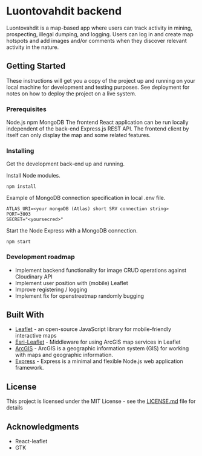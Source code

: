# Luontovahdit backend

Luontovahdit is a map-based app where users can track activity in mining, prospecting, illegal dumping, and logging. Users can log in and create map hotspots and add images and/or comments when they discover relevant activity in the nature.

## Getting Started

These instructions will get you a copy of the project up and running on your local machine for development and testing purposes. See deployment for notes on how to deploy the project on a live system.

### Prerequisites

Node.js
npm
MongoDB
The frontend React application can be run locally independent of the back-end Express.js REST API.
The frontend client by itself can only display the map and some related features.

### Installing

Get the development back-end up and running.

Install Node modules.
```
npm install
```

Example of MongoDB connection specification in local .env file.
```
ATLAS_URI=<your mongoDB (Atlas) short SRV connection string>
PORT=3003
SECRET="<yoursecred>"
```



Start the Node Express with a MongoDB connection.
```
npm start
```

### Development roadmap

* Implement backend functionality for image CRUD operations against Cloudinary API
* Implement user position with (mobile) Leaflet
* Improve registering / logging
* Implement fix for openstreetmap randomly bugging

## Built With

* [Leaflet](https://leafletjs.com/) - an open-source JavaScript library for mobile-friendly interactive maps
* [Esri-Leaflet](https://esri.github.io/esri-leaflet/) - Middleware for using ArcGIS map services in Leaflet
* [ArcGIS](http://www.arcgis.com/home/index.html) - ArcGIS is a geographic information system (GIS) for working with maps and geographic information.
* [Express](https://rometools.github.io/rome/) - Express is a minimal and flexible Node.js web application framework.

## License

This project is licensed under the MIT License - see the [LICENSE.md](LICENSE.md) file for details

## Acknowledgments

* React-leaflet
* GTK
